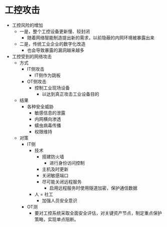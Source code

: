 # 工控攻击

* 工控风险的增加
  * 一是，整个工控设备更新慢、较封闭
    * 随着网络智能制造提出新的需求，以前隐蔽的内网环境被暴露出来
  * 二是，传统工业企业的数字化改造
    * 也会导致暴露的漏洞越来越多
* 工控受到的网络攻击
  * 方式
    * IT侧攻击
      * IT侧作为跳板
    * OT侧攻击
      * 控制工业现场设备
        * 以达到真正攻击工业设备目的
  * 结果
    * 各种安全威胁
      * 敏感信息的泄露
      * 内网横向渗透
      * 蠕虫病毒传播
      * 权限维持
  * 对策
    * IT侧
      * 技术
        * 搭建防火墙
          * 进行身份访问控制
        * 主机及时更新
        * 关闭敏感端口
        * 尽可能关闭远程服务
          * 启用远程服务时使用隧道加密，保护通信数据
      * 人 = 社工
        * 加强人员安全意识
    * OT测
      * 要对工控系统采取全面安全评估，对关键资产节点，制定重点保护策略，实现单点阻断。
